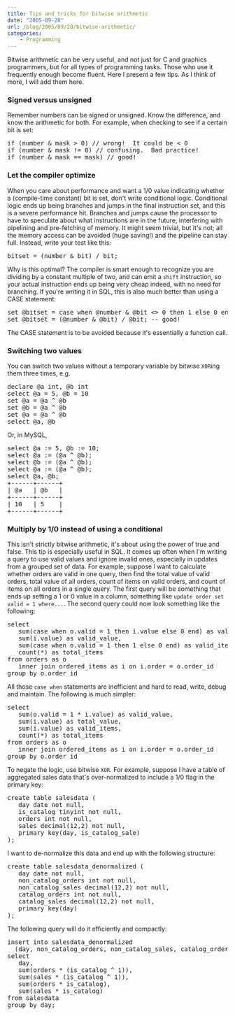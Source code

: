 ```yaml
---
title: Tips and tricks for bitwise arithmetic
date: "2005-09-28"
url: /blog/2005/09/28/bitwise-arithmetic/
categories:
    - Programming
---
```

Bitwise arithmetic can be very useful, and not just for C and graphics programmers, but for all types of programming tasks. Those who use it frequently enough become fluent. Here I present a few tips. As I think of more, I will add them here.

### Signed versus unsigned

Remember numbers can be signed or unsigned. Know the difference, and know the arithmetic for both. For example, when checking to see if a certain bit is set:

<pre>if (number & mask &gt; 0) // wrong!  It could be &lt; 0
if (number & mask != 0) // confusing.  Bad practice!
if (number & mask == mask) // good!</pre>

### Let the compiler optimize

When you care about performance and want a 1/0 value indicating whether a (compile-time constant) bit is set, don't write conditional logic. Conditional logic ends up being branches and jumps in the final instruction set, and this is a severe performance hit. Branches and jumps cause the processor to have to speculate about what instructions are in the future, interfering with pipelining and pre-fetching of memory. It might seem trivial, but it's not; all the memory access can be avoided (huge saving!) and the pipeline can stay full. Instead, write your test like this:

<pre>bitset = (number & bit) / bit;</pre>

Why is this optimal? The compiler is smart enough to recognize you are dividing by a constant multiple of two, and can emit a `shift` instruction, so your actual instruction ends up being very cheap indeed, with no need for branching. If you're writing it in SQL, this is also much better than using a CASE statement:

<pre>set @bitset = case when @number & @bit &lt;> 0 then 1 else 0 end; -- bad!
set @bitset = (@number & @bit) / @bit; -- good!</pre>

The CASE statement is to be avoided because it's essentially a function call.

### Switching two values

You can switch two values without a temporary variable by bitwise `XOR`ing them three times, e.g.

<pre>declare @a int, @b int
select @a = 5, @b = 10
set @a = @a ^ @b
set @b = @a ^ @b
set @a = @a ^ @b
select @a, @b</pre>

Or, in MySQL,

<pre>select @a := 5, @b := 10;
select @a := (@a ^ @b);
select @b := (@a ^ @b);
select @a := (@a ^ @b);
select @a, @b;
+------+------+
| @a   | @b   |
+------+------+
| 10   | 5    |
+------+------+</pre>

### Multiply by 1/0 instead of using a conditional

This isn't strictly bitwise arithmetic, it's about using the power of true and false. This tip is especially useful in SQL. It comes up often when I'm writing a query to use valid values and ignore invalid ones, especially in updates from a grouped set of data. For example, suppose I want to calculate whether orders are valid in one query, then find the total value of valid orders, total value of all orders, count of items on valid orders, and count of items on all orders in a single query. The first query will be something that ends up setting a 1 or 0 value in a column, something like `update order set valid = 1 where...`. The second query could now look something like the following:

<pre>select
   sum(case when o.valid = 1 then i.value else 0 end) as valid_value,
   sum(i.value) as valid_value,
   sum(case when o.valid = 1 then 1 else 0 end) as valid_items,
   count(*) as total_items
from orders as o
   inner join ordered_items as i on i.order = o.order_id
group by o.order_id</pre>

All those `case when` statements are inefficient and hard to read, write, debug and maintain. The following is much simpler:

<pre>select
   sum(o.valid = 1 * i.value) as valid_value,
   sum(i.value) as total_value,
   sum(i.value) as valid_items,
   count(*) as total_items
from orders as o
   inner join ordered_items as i on i.order = o.order_id
group by o.order_id</pre>

To negate the logic, use bitwise `XOR`. For example, suppose I have a table of aggregated sales data that's over-normalized to include a 1/0 flag in the primary key:

<pre>create table salesdata (
   day date not null,
   is_catalog tinyint not null,
   orders int not null,
   sales decimal(12,2) not null,
   primary key(day, is_catalog_sale)
);</pre>

I want to de-normalize this data and end up with the following structure:

<pre>create table salesdata_denormalized (
   day date not null,
   non_catalog_orders int not null,
   non_catalog_sales decimal(12,2) not null,
   catalog_orders int not null,
   catalog_sales decimal(12,2) not null,
   primary key(day)
);</pre>

The following query will do it efficiently and compactly:

<pre>insert into salesdata_denormalized
  (day, non_catalog_orders, non_catalog_sales, catalog_orders, catalog_sales)
select
   day,
   sum(orders * (is_catalog ^ 1)),
   sum(sales * (is_catalog ^ 1)),
   sum(orders * is_catalog),
   sum(sales * is_catalog)
from salesdata
group by day;</pre>
